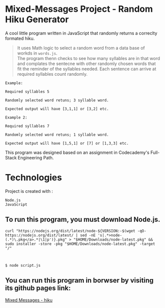 # Mixed-Messages Project - Random Hiku Generator


A cool little  program written in JavaScript that randomly returns a correclty formated hiku. 

>It uses Math logic to select a random word from a data base of workds in  `words.js`.  
The program thenn checks to see how many syllables are in that word and complates the sentecne with other randomly chosen words that fit the reminder of the syllables needed. Each sentence can arrive at required syllables count randomly.

```
Example: 

Required syllables 5

Randomly selected word retuns; 3 syllable word.

Expected output will have [3,1,1] or [3,2] etc.

Example 2: 

Required syllables 7

Randomly selected word retuns; 1 syllable word.

Expected output will have [1,5,1] or [7] or [1,3,3] etc. 

```

This program was designed based on an assignment in Codecademy's Full-Stack Engineering Path.






# Technologies
Project is created with :
```
Node.js
JavaScript
```
## To run this program, you must download Node.js.
```
curl "https://nodejs.org/dist/latest/node-${VERSION:-$(wget -qO- https://nodejs.org/dist/latest/ | sed -nE 's|.*>node-(.*)\.pkg</a>.*|\1|p')}.pkg" > "$HOME/Downloads/node-latest.pkg" && sudo installer -store -pkg "$HOME/Downloads/node-latest.pkg" -target "/"



$ node script.js
```

## You can run this program in borwser by visiting its github pages link:
[Mixed Messages - hiku](https://windserenity.github.io/Mixed-Messages-Codecademy/
) 